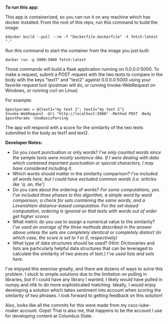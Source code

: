 **To run this app:**

This app is containerized, so you can run it on any machine which has docker installed.  From the root of this repo, run this command to build the image:
```
$docker build --pull --rm -f "Dockerfile.dockerfile" -t fetch:latest "."
```

Run this command to start the container from the image you just built:
```
docker run -p 5000:5000 fetch:latest
```

Those commands will build a flask application running on 0.0.0.0:5000.  To make a request, submit a POST request with the two texts to compare in the body with the keys "text1" and "text2" against 0.0.0.0:5000 using your favorite request tool (postman will do, or running Invoke-WebRequest on Windows, or running curl on Linux)

For example:
```
$postparams = @{text1="my text 1"; text2="my text 2"}
Invoke-WebRequest -Uri "http://localhost:5000" -Method POST -Body $postParams -UseBasicParsing
```
The app will respond with a score for the similarity of the two texts submitted in the body as text1 and text2.

**Developer Notes:**

* Do you count punctuation or only words? _I've only counted words since the sample texts were mostly sentence-like.  If I were dealing with data which contained important punctuation or special characters, I may have considered including it._
* Which words should matter in the similarity comparison?  _I've included all words here, but I could have excluded common words (i.e. articles like 'a, an, the')_
* Do you care about the ordering of words? _For some computations, yes.  I've included three phases to this algorithm, a simple word by word comparison, a check for sets containing the same words, and a Levenshtein distance-based computation.  For the set-based computation, ordering is ignored so that texts with words out of order get higher scores_
* What metric do you use to assign a numerical value to the similarity? _I've used an average of the three methods described in the answer above unless the sets are completely identical or completely distinct (in which case, the score is set to 1 or 0, respectively)_
* What type of data structures should be used? (Hint: Dictionaries and lists are particularly helpful data structures that can be leveraged to calculate the similarity of two pieces of text.)  _I've used lists and sets here._

I've enjoyed this exercise greatly, and there are dozens of ways to solve this problem.  I stuck to simple solutions due to the limitation on pulling in libraries, but if I could have any library I wanted, I likely would have pulled in numpy and nltk to do more sophisticated matching.  Ideally, I would enjoy developing a solution which takes sentiment into account when scoring the similarity of two phrases.  I look forward to getting feedback on this solution!

Also, looks like all the commits for this were made from my cscc-luke-rouker account.  Oops!  That is also me, that happens to be the account I use for developing content at Columbus State.  
